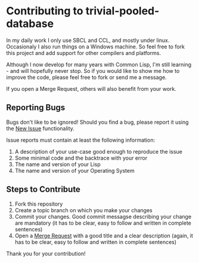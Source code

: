 # Contributing to trivial-pooled-database

In my daily work I only use SBCL and CCL, and mostly under linux. Occasionaly I also run things on a Windows machine. So feel free to fork this project and add support for other compilers and platforms.

Although I now develop for many years with Common Lisp, I'm still learning - and will hopefully never stop. So if you would like to show me how to improve the code, please feel free to fork or send me a message.

If you open a Merge Request, others will also benefit from your work.


## Reporting Bugs

Bugs don't like to be ignored! Should you find a bug, please report it using the [New Issue](https://gitlab.com/ediethelm/trivial-pooled-database/issues/new "Report a new issue") functionality.

Issue reports must contain at least the following information:
1. A description of your use-case good enough to reproduce the issue
2. Some minimal code and the backtrace with your error
3. The name and version of your Lisp
4. The name and version of your Operating System


## Steps to Contribute

1. Fork this repository
2. Create a topic branch on which you make your changes
3. Commit your changes. Good commit messagse describing your change are mandatory (it has to be clear, easy to follow and written in complete sentences)
4. Open a [Merge Request](https://gitlab.com/ediethelm/trivial-polled-database/merge_requests/new "New Merge Request") with a good title and a clear description (again, it has to be clear, easy to follow and written in complete sentences)


Thank you for your contribution!
